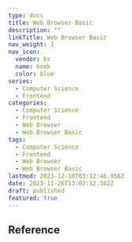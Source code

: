```yaml
---
type: docs
title: Web Browser Basic
description: ""
linkTitle: Web Browser Basic
nav_weight: 1
nav_icon:
  vendor: bs
  name: book
  color: blue
series:
  - Computer Science
  - Frontend
categories:
  - Computer Science
  - Frontend
  - Web Browser
  - Web Browser Basic
tags:
  - Computer Science
  - Frontend
  - Web Browser
  - Web Browser Basic
lastmod: 2023-12-10T03:12:46.956Z
date: 2023-11-26T13:02:12.342Z
draft: published
featured: true
---
```


## Reference
